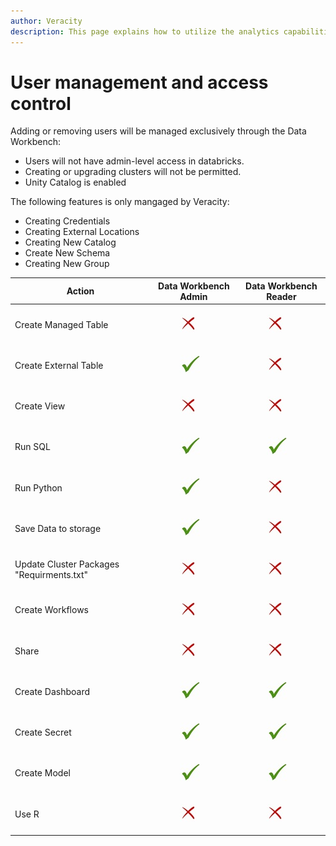 ```yaml
---
author: Veracity
description: This page explains how to utilize the analytics capabilities
---
```


# User management and access control

Adding or removing users will be managed exclusively through the Data Workbench:

- Users will not have admin-level access in databricks. 
- Creating or upgrading clusters will not be permitted.
- Unity Catalog is enabled


The following features is only mangaged by Veracity:
- Creating Credentials
- Creating External Locations 
- Creating New Catalog 
- Create New Schema 
- Creating New Group 

|Action | Data Workbench Admin	|Data Workbench Reader|
|--|--|--|
|Create Managed Table |	<figure> <img src="assets/crosscheckmark.jpg"/> </figure> | <figure> <img src="assets/crosscheckmark.jpg"/> </figure>|
|Create External Table|	<figure> <img src="assets/checkmark.jpg"/> </figure> | <figure> <img src="assets/crosscheckmark.jpg"/> </figure>|
|Create View	      |<figure> <img src="assets/crosscheckmark.jpg"/> </figure> | <figure> <img src="assets/crosscheckmark.jpg"/> </figure>|
|Run SQL	          |<figure> <img src="assets/checkmark.jpg"/> </figure> | <figure> <img src="assets/checkmark.jpg"/> </figure>|
|Run Python	          |<figure> <img src="assets/checkmark.jpg"/> </figure> | <figure> <img src="assets/crosscheckmark.jpg"/> </figure>|
|Save Data to storage |<figure> <img src="assets/checkmark.jpg"/> </figure> | <figure> <img src="assets/crosscheckmark.jpg"/> </figure>|
|Update Cluster Packages "Requirments.txt"	|<figure> <img src="assets/crosscheckmark.jpg"/> </figure> | <figure> <img src="assets/crosscheckmark.jpg"/> </figure>|
|Create Workflows	|<figure> <img src="assets/crosscheckmark.jpg"/> </figure> | <figure> <img src="assets/crosscheckmark.jpg"/> </figure>|
|Share	|<figure> <img src="assets/crosscheckmark.jpg"/> </figure> | <figure> <img src="assets/crosscheckmark.jpg"/> </figure>|
|Create Dashboard	|<figure> <img src="assets/checkmark.jpg"/> </figure> | <figure> <img src="assets/checkmark.jpg"/> </figure>|
|Create Secret	|<figure> <img src="assets/checkmark.jpg"/> </figure> | <figure> <img src="assets/checkmark.jpg"/> </figure>|
|Create Model	|<figure> <img src="assets/checkmark.jpg"/> </figure> | <figure> <img src="assets/checkmark.jpg"/> </figure>|
|Use R	|<figure> <img src="assets/crosscheckmark.jpg"/> </figure> | <figure> <img src="assets/crosscheckmark.jpg"/> </figure>|

